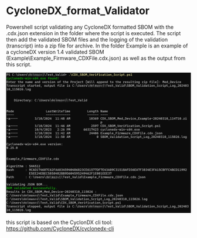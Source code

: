 # CycloneDX_format_Validator
Powershell script validating any CycloneDX formatted SBOM with the .cdx.json extension in the folder where the script is executed.
The script then add the validated SBOM files and the logging of the validation (transcript) into a zip file for archive.
In the folder Example is an example of a cycloneDX version 1.4 validated SBOM (Example\Example_Firmware_CDXFile.cdx.json) as well as the output from this script.

![Screenshot](OutPut_SBOm_Valid.png)

this script is based on the CyclonDX cli tool: https://github.com/CycloneDX/cyclonedx-cli
